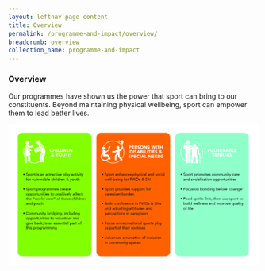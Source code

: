 ```yaml
---
layout: leftnav-page-content
title: Overview
permalink: /programme-and-impact/overview/
breadcrumb: overview
collection_name: programme-and-impact
---
```


### Overview

Our programmes have shown us the power that sport can bring to our constituents.  Beyond maintaining physical wellbeing, sport can empower them to lead better lives. 

![Alternative text for screen readers](/images/SportCares_Programme_Overview.jpg)
